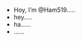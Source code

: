 - Hoy, I’m @Ham519.....
- hey.....
- ha......
- ......
<!---
Ham519/Ham519 is a ✨ special ✨ repository because its `README.md` (this file) appears on your GitHub profile.
You can click the Preview link to take a look at your changes.
--->
